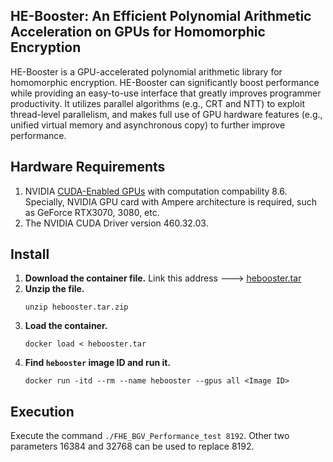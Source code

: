 ## HE-Booster: An Efficient Polynomial Arithmetic Acceleration on GPUs for Homomorphic Encryption
HE-Booster is a GPU-accelerated polynomial arithmetic library for homomorphic encryption. HE-Booster can significantly boost performance while providing an easy-to-use interface that greatly improves programmer productivity. It utilizes parallel algorithms (e.g., CRT and NTT) to exploit thread-level parallelism, and makes full use of GPU hardware features (e.g., unified virtual memory and asynchronous copy) to further improve performance. 

## Hardware Requirements
1. NVIDIA [CUDA-Enabled GPUs](https://developer.nvidia.com/cuda-gpus) with computation compability 8.6. Specially, NVIDIA GPU card with Ampere architecture is required, such as GeForce RTX3070, 3080, etc.
2. The NVIDIA CUDA Driver version 460.32.03.

## Install
1. **Download the container file.**
  Link this address ---> [hebooster.tar](https://drive.google.com/file/d/1h39QwieUE6qrg6uAJVX8N2zoAgwwllmw/view?usp=sharing)
2. **Unzip the file.**
   ```
   unzip hebooster.tar.zip
   ```
3. **Load the container.**
   ```
   docker load < hebooster.tar
   ```
4. **Find `hebooster` image ID and run it.**
   ```
   docker run -itd --rm --name hebooster --gpus all <Image ID>
   ```

## Execution
Execute the command `./FHE_BGV_Performance_test 8192`. Other two parameters 16384 and 32768 can be used to replace 8192.
